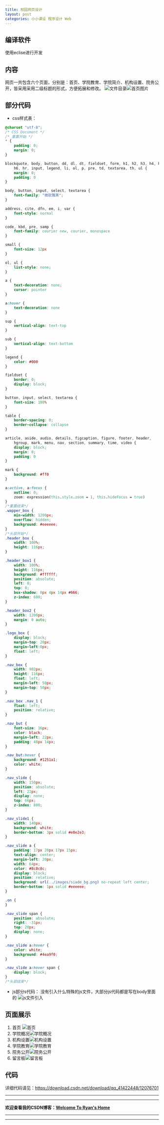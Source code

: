 ```yaml
---
title: 校园网页设计
layout: post
categories: 小小课设 程序设计 Web
---
```


## 编译软件
使用eclise进行开发

## 内容

 网页一共包含六个页面，分别是：首页、学院教育、学院简介、机构设置、院务公开，皆采用采用二级标题的形式，方便拓展和修改。
![文件目录](https://img-blog.csdnimg.cn/20200103100902975.png?x-oss-process=image/watermark,type_ZmFuZ3poZW5naGVpdGk,shadow_10,text_aHR0cHM6Ly9ibG9nLmNzZG4ubmV0L3FxXzQxNDIyNDQ4,size_16,color_FFFFFF,t_70)![首页图片](https://img-blog.csdnimg.cn/20200103100912313.jpg?x-oss-process=image/watermark,type_ZmFuZ3poZW5naGVpdGk,shadow_10,text_aHR0cHM6Ly9ibG9nLmNzZG4ubmV0L3FxXzQxNDIyNDQ4,size_16,color_FFFFFF,t_70)

##  部分代码

- css样式表：

```css
@charset "utf-8";
/* CSS Document */
/* 重置开始 */
* {
	padding: 0;
	margin: 0;
}

blockquote, body, button, dd, dl, dt, fieldset, form, h1, h2, h3, h4, h5,
	h6, hr, input, legend, li, ol, p, pre, td, textarea, th, ul {
	margin: 0;
	padding: 0
}

body, button, input, select, textarea {
	font-family: "微软雅黑";
}

address, cite, dfn, em, i, var {
	font-style: normal
}

code, kbd, pre, samp {
	font-family: courier new, courier, monospace
}

small {
	font-size: 12px
}

ol, ul {
	list-style: none;
}

a {
	text-decoration: none;
	cursor: pointer
}

a:hover {
	text-decoration: none
}

sup {
	vertical-align: text-top
}

sub {
	vertical-align: text-bottom
}

legend {
	color: #000
}

fieldset {
	border: 0;
	display: block;
}

button, input, select, textarea {
	font-size: 100%
}

table {
	border-spacing: 0;
	border-collapse: collapse
}

article, aside, audio, details, figcaption, figure, footer, header,
	hgroup, mark, menu, nav, section, summary, time, video {
	display: block;
	margin: 0;
	padding: 0
}

mark {
	background: #ff0
}

a:active, a:focus {
	outline: 0;
	zoom: expression(this.style.zoom = 1, this.hideFocus = true)
}
/*重置结束*/
.wapper_box {
	min-width: 1200px;
	overflow: hidden;
	background: #eeeeee;
}
/*头部开始*/
.header_box {
	width: 100%;
	height: 116px;
}

.header_box1 {
	width: 100%;
	height: 116px;
	background: #ffffff;
	position: absolute;
	left: 0;
	top: 0;
	box-shadow: 0px 4px 14px #666;
	z-index: 600;
}

.header_box2 {
	width: 1200px;
	margin: 0 auto;
}

.logo_box {
	display: block;
	margin-top: 20px;
	margin-left:0px;
	float: left;
}

.nav_box {
	width: 902px;
	height: 116px;
	float: left;
	margin-left: 50px;
	margin-top: 50px;
}

.nav_box .nav_1 {
	float: left;
	position: relative;
}

.nav_but {
	font-size: 16px;
	color: black;
	margin-left: 22px;
	padding: 48px 14px;
}

.nav_but:hover {
	background: #1251a1;
	color: white;
}

.nav_slide {
	width: 150px;
	position: absolute;
	left: 22px;
	display: none;
	top: 66px;
	z-index: 800;
}

.nav_slide1 {
	width: 140px;
	background: white;
	border-bottom: 3px solid #e0e2e3;
}

.nav_slide a {
	padding: 17px 20px 17px 15px;
	text-align: center;
	margin-left: 20px;
	width: 64px;
	color: #8c8c8c;
	display: block;
	position: relative;
	background: url(../images/siade_bg.png) no-repeat left center;
	border-bottom: 1px solid #eeeeee;
}

.on {
}

.nav_slide span {
	position: absolute;
	right: -31px;
	top: 20px;
	display: none;
}

.nav_slide a:hover {
	color: white;
	background: #4ea9f0;
}

.nav_slide a:hover span {
	display: block;
}
/*头部结束*/
```
- js部分s代码：
没有引入什么特殊的js文件，大部分js代码都是写在body里面的
![js文件引入](https://img-blog.csdnimg.cn/20200103101844423.png)
## 页面展示

1. 首页
![首页](https://img-blog.csdnimg.cn/20200103105432335.png?x-oss-process=image/watermark,type_ZmFuZ3poZW5naGVpdGk,shadow_10,text_aHR0cHM6Ly9ibG9nLmNzZG4ubmV0L3FxXzQxNDIyNDQ4,size_16,color_FFFFFF,t_70)
2. 学院概况![学院概况](https://img-blog.csdnimg.cn/20200103105708920.png?x-oss-process=image/watermark,type_ZmFuZ3poZW5naGVpdGk,shadow_10,text_aHR0cHM6Ly9ibG9nLmNzZG4ubmV0L3FxXzQxNDIyNDQ4,size_16,color_FFFFFF,t_70)
3. 机构设置![机构设置](https://img-blog.csdnimg.cn/20200103105729928.png?x-oss-process=image/watermark,type_ZmFuZ3poZW5naGVpdGk,shadow_10,text_aHR0cHM6Ly9ibG9nLmNzZG4ubmV0L3FxXzQxNDIyNDQ4,size_16,color_FFFFFF,t_70)
4. 学院教育![学院教育](https://img-blog.csdnimg.cn/20200103105814867.png?x-oss-process=image/watermark,type_ZmFuZ3poZW5naGVpdGk,shadow_10,text_aHR0cHM6Ly9ibG9nLmNzZG4ubmV0L3FxXzQxNDIyNDQ4,size_16,color_FFFFFF,t_70)
5. 院务公开![院务公开](https://img-blog.csdnimg.cn/20200103105829747.png?x-oss-process=image/watermark,type_ZmFuZ3poZW5naGVpdGk,shadow_10,text_aHR0cHM6Ly9ibG9nLmNzZG4ubmV0L3FxXzQxNDIyNDQ4,size_16,color_FFFFFF,t_70)
6. 留言板![留言板](https://img-blog.csdnimg.cn/20200103105847581.png?x-oss-process=image/watermark,type_ZmFuZ3poZW5naGVpdGk,shadow_10,text_aHR0cHM6Ly9ibG9nLmNzZG4ubmV0L3FxXzQxNDIyNDQ4,size_16,color_FFFFFF,t_70)
##  代码
详细代码请见：https://download.csdn.net/download/qq_41422448/12076701




---
---
**欢迎查看我的CSDN博客：[Welcome To Ryan's Home](https://blog.csdn.net/qq_41422448)**

---
---